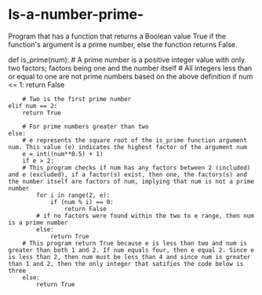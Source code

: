 # Is-a-number-prime-
Program that has a function that returns a Boolean value True if the function's argument is a prime number, else the function returns False.

def is_prime(num):
	# A prime number is a positive integer value with only two factors; factors being one and the number itself
	# All integers less than or equal to one are not prime numbers based on the above definition
    if num <= 1:
        return False
		
		# Two is the first prime number
    elif num == 2:
        return True
		
		# For prime numbers greater than two
    else:
		# e represents the square root of the is_prime function argument num. This value (e) indicates the highest factor of the argument num
        e = int((num**0.5) + 1)
        if e > 2:
		# This program checks if num has any factors between 2 (included) and e (excluded), if a factor(s) exist, then one, the factors(s) and the number itself are factors of num, implying that num is not a prime number
            for i in range(2, e):
                if (num % i) == 0:
                    return False
			# if no factors were found within the two to e range, then num is a prime number
            else:
                return True
		# This program return True because e is less than two and num is greater than both 1 and 2. If num equals four, then e equal 2. Since e is less than 2, then num must be less than 4 and since num is greater than 1 and 2, then the only integer that satifies the code below is three
        else:
            return True
